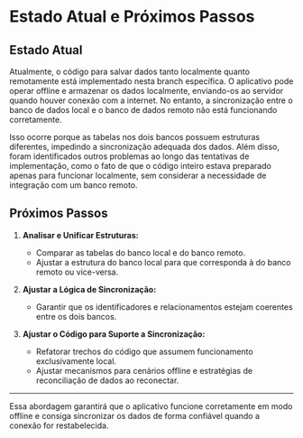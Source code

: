 # Estado Atual e Próximos Passos

## Estado Atual
Atualmente, o código para salvar dados tanto localmente quanto remotamente está implementado nesta branch específica. O aplicativo pode operar offline e armazenar os dados localmente, enviando-os ao servidor quando houver conexão com a internet. No entanto, a sincronização entre o banco de dados local e o banco de dados remoto não está funcionando corretamente. 

Isso ocorre porque as tabelas nos dois bancos possuem estruturas diferentes, impedindo a sincronização adequada dos dados. Além disso, foram identificados outros problemas ao longo das tentativas de implementação, como o fato de que o código inteiro estava preparado apenas para funcionar localmente, sem considerar a necessidade de integração com um banco remoto.

## Próximos Passos
1. **Analisar e Unificar Estruturas:**
   - Comparar as tabelas do banco local e do banco remoto.
   - Ajustar a estrutura do banco local para que corresponda à do banco remoto ou vice-versa.

2. **Ajustar a Lógica de Sincronização:**
   - Garantir que os identificadores e relacionamentos estejam coerentes entre os dois bancos.

3. **Ajustar o Código para Suporte a Sincronização:**
   - Refatorar trechos do código que assumem funcionamento exclusivamente local.
   - Ajustar mecanismos para cenários offline e estratégias de reconciliação de dados ao reconectar.

---
Essa abordagem garantirá que o aplicativo funcione corretamente em modo offline e consiga sincronizar os dados de forma confiável quando a conexão for restabelecida.

